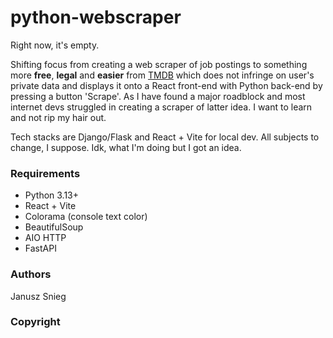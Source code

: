 # python-webscraper

Right now, it's empty. 

Shifting focus from creating a web scraper of job postings to something more **free**, **legal** and **easier** from [TMDB](https://www.themoviedb.org/) which does not infringe on user's private data and displays it onto a React front-end with Python back-end by pressing a button 'Scrape'. As I have found a major roadblock and most internet devs struggled in creating a scraper of latter idea. I want to learn and not rip my hair out.

Tech stacks are Django/Flask and React + Vite for local dev. All subjects to change, I suppose. Idk, what I'm doing but I got an idea.

### Requirements

- Python 3.13+
- React + Vite
- Colorama (console text color)
- BeautifulSoup
- AIO HTTP
- FastAPI

### Authors

Janusz Snieg

### Copyright